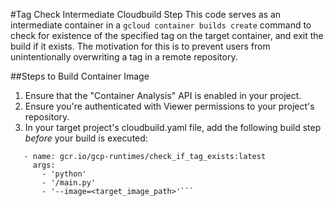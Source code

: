 #Tag Check Intermediate Cloudbuild Step
This code serves as an intermediate container in a `gcloud container builds
create` command to check for existence of the specified tag on the target
container, and exit the build if it exists. The motivation for this is to
prevent users from unintentionally overwriting a tag in a remote repository.

##Steps to Build Container Image
1. Ensure that the "Container Analysis" API is enabled in your project.
2. Ensure you're authenticated with Viewer permissions to your project's repository.
3. In your target project's cloudbuild.yaml file, add the following build step *before* your build is executed:
```
   - name: gcr.io/gcp-runtimes/check_if_tag_exists:latest
     args:
       - 'python'
       - '/main.py'
       - '--image=<target_image_path>'```
